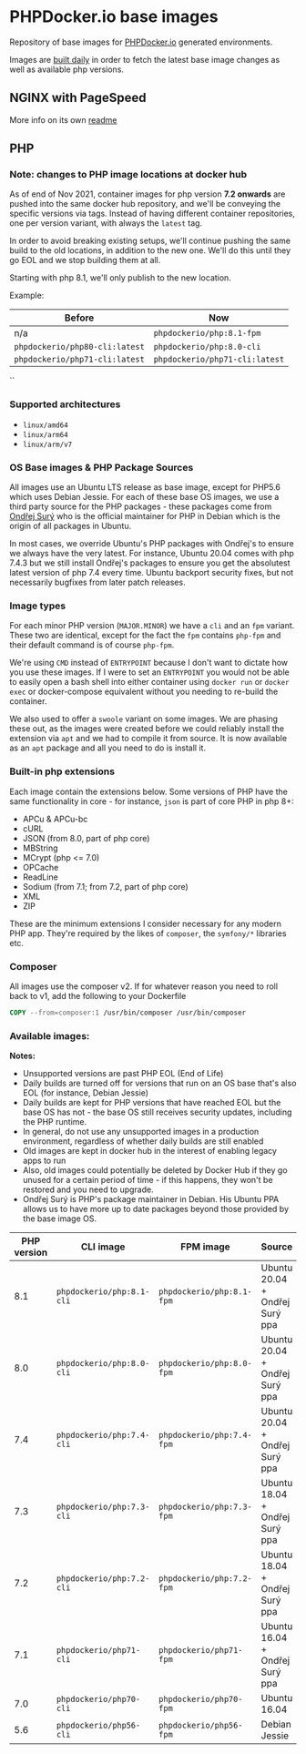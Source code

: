 # PHPDocker.io base images

Repository of base images for [PHPDocker.io](http://phpdocker.io) generated environments.

Images are [built daily](https://github.com/phpdocker-io/base-images/actions/workflows/docker-build.yaml) in order to fetch the latest base image changes as well as available php versions.

## NGINX with PageSpeed
More info on its own [readme](nginx-pagespeed/README.md)

## PHP

### Note: changes to PHP image locations at docker hub

As of end of Nov 2021, container images for php version **7.2 onwards** are pushed into the same docker hub repository, 
and we'll be conveying the specific versions via tags. Instead of having different container repositories, one per 
version variant, with always the `latest` tag.

In order to avoid breaking existing setups, we'll continue pushing the same build to the old locations, in addition to 
the new one. We'll do this until they go EOL and we stop building them at all.

Starting with php 8.1, we'll only publish to the new location.

Example:

| Before                            | Now                            |
| --------------------------------- | ------------------------------ |
| n/a                               | `phpdockerio/php:8.1-fpm`      |
| `phpdockerio/php80-cli:latest`    | `phpdockerio/php:8.0-cli`      |
| `phpdockerio/php71-cli:latest`    | `phpdockerio/php71-cli:latest` |

``
### Supported architectures
* `linux/amd64`
* `linux/arm64`
* `linux/arm/v7`

### OS Base images & PHP Package Sources

All images use an Ubuntu LTS release as base image, except for PHP5.6 which uses Debian Jessie. For each of these
base OS images, we use a third party source for the PHP packages - these packages come from
[Ondřej Surý](https://github.com/oerdnj/deb.sury.org) who is the official maintainer for PHP in Debian which is the
origin of all packages in Ubuntu.

In most cases, we override Ubuntu's PHP packages with Ondřej's to ensure we always have the very latest. For instance,
Ubuntu 20.04 comes with php 7.4.3 but we still install Ondřej's packages to ensure you get the absolutest latest version
of php 7.4 every time. Ubuntu backport security fixes, but not necessarily bugfixes from later patch releases.

### Image types

For each minor PHP version (`MAJOR.MINOR`) we have a `cli` and an `fpm` variant. These two are identical,
except for the fact the `fpm` contains `php-fpm` and their default command is of course `php-fpm`.

We're using `CMD` instead of `ENTRYPOINT` because I don't want to dictate how you use these images. If I were to set an
`ENTRYPOINT` you would not be able to easily open a bash shell into either container using `docker run` or `docker exec` or
docker-compose equivalent without you needing to re-build the container.

We also used to offer a `swoole` variant on some images. We are phasing these out, as the images were created before we
could reliably install the extension via `apt` and we had to compile it from source. It is now available as an
`apt` package and all you need to do is install it.

### Built-in php extensions

Each image contain the extensions below. Some versions of PHP have the same functionality in core - for instance, `json`
is part of core PHP in php 8+:
  * APCu & APCu-bc
  * cURL
  * JSON (from 8.0, part of php core)
  * MBString
  * MCrypt (php <= 7.0)
  * OPCache
  * ReadLine
  * Sodium (from 7.1; from 7.2, part of php core)
  * XML
  * ZIP

These are the minimum extensions I consider necessary for any modern PHP app. They're required by the likes of `composer`,
the `symfony/*` libraries etc.

### Composer

All images use the composer v2. If for whatever reason you need to roll back to v1, add the following to your Dockerfile

```Dockerfile
COPY --from=composer:1 /usr/bin/composer /usr/bin/composer
```

### Available images:

**Notes:**

* Unsupported versions are past PHP EOL (End of Life)
* Daily builds are turned off for versions that run on an OS base that's also EOL (for instance, Debian Jessie)
* Daily builds are kept for PHP versions that have reached EOL but the base OS has not - the base OS still receives security updates, including the PHP runtime.
* In general, do not use any unsupported images in a production environment, regardless of whether daily builds are still enabled
* Old images are kept in docker hub in the interest of enabling legacy apps to run
* Also, old images could potentially be deleted by Docker Hub if they go unused for a certain period of time - if this happens, they won't be restored and you need to upgrade.
* Ondřej Surý is PHP's package maintainer in Debian. His Ubuntu PPA allows us to have more up to date packages beyond those provided by the base image OS.

| PHP version  | CLI image                    | FPM image                 | Source                         | Supported | Daily builds? |
| ------------ | ---------------------------- | ------------------------- | ------------------------------ | --------- | ------------- |
| 8.1          | `phpdockerio/php:8.1-cli`    | `phpdockerio/php:8.1-fpm` | Ubuntu 20.04 + Ondřej Surý ppa | ✔         | ✔             |
| 8.0          | `phpdockerio/php:8.0-cli`    | `phpdockerio/php:8.0-fpm` | Ubuntu 20.04 + Ondřej Surý ppa | ✔         | ✔             |
| 7.4          | `phpdockerio/php:7.4-cli`    | `phpdockerio/php:7.4-fpm` | Ubuntu 20.04 + Ondřej Surý ppa | ✔         | ✔             |
| 7.3          | `phpdockerio/php:7.3-cli`    | `phpdockerio/php:7.3-fpm` | Ubuntu 18.04 + Ondřej Surý ppa | ✔         | ✔             |
| 7.2          | `phpdockerio/php:7.2-cli`    | `phpdockerio/php:7.2-fpm` | Ubuntu 18.04 + Ondřej Surý ppa | ❌        | ✔             |
| 7.1          | `phpdockerio/php71-cli`      | `phpdockerio/php71-fpm`   | Ubuntu 16.04 + Ondřej Surý ppa | ❌        | ❌            |
| 7.0          | `phpdockerio/php70-cli`      | `phpdockerio/php70-fpm`   | Ubuntu 16.04                   | ❌        | ❌            |
| 5.6          | `phpdockerio/php56-cli`      | `phpdockerio/php56-fpm`   | Debian Jessie                  | ❌        | ❌            |

